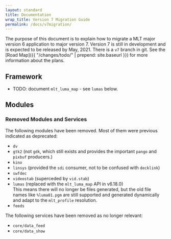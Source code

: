 ```yaml
---
layout: standard
title: Documentation
wrap_title: Version 7 Migration Guide
permalink: /docs/v7migration/
---
```


The purpose of this document is to explain how to migrate a MLT major version 6 application to major version 7. Version
7 is still in development and is expected to be released by May, 2021. There is a `v7` branch in git. See the [Road
Map]({{ "/changes/todo/" | prepend: site.baseurl }}) for more information about the plans.

## Framework

- TODO: document `mlt_luma_map` - see `lumas` below.
## Modules

### Removed Modules and Services

The following modules have been removed. Most of them were previous indicated as deprecated:

- `dv`
- `gtk2` (not `gdk`, which still exists and provides the important `pango` and `pixbuf` producers.)
- `kino`
- `linsys` (provided the `sdi` consumer, not to be confused with `decklink`)
- `swfdec`
- `videostab` (superceded by `vid.stab`)
- `lumas` (replaced with the `mlt_luma_map` API in v6.18.0)  
  This means there will no longer be files generated, but the old file names like `%luma01.pgm` are still supported and
  generated dynamically and adapt to the `mlt_profile` resolution.
- `feeds`

The following services have been removed as no longer relevant:
- `core/data_feed`
- `core/data_show`
